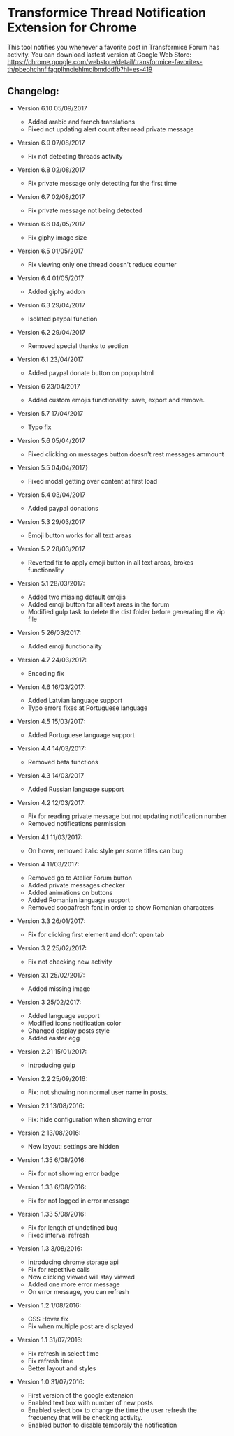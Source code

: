 Transformice Thread Notification Extension for Chrome
=====================================================

This tool notifies you whenever a favorite post in Transformice Forum has activity. You can download lastest version at Google Web Store: 
https://chrome.google.com/webstore/detail/transformice-favorites-th/pbeohchnfifagplhnoiehlmdibmdddfb?hl=es-419

Changelog:
----------
- Version 6.10 05/09/2017
	- Added arabic and french translations
	- Fixed not updating alert count after read private message

- Version 6.9 07/08/2017
	- Fix not detecting threads activity

- Version 6.8 02/08/2017
	- Fix private message only detecting for the first time

- Version 6.7 02/08/2017
	- Fix private message not being detected

- Version 6.6 04/05/2017
	- Fix giphy image size

- Version 6.5 01/05/2017
	- Fix viewing only one thread doesn't reduce counter

- Version 6.4 01/05/2017
	- Added giphy addon

- Version 6.3 29/04/2017
	- Isolated paypal function

- Version 6.2 29/04/2017
	- Removed special thanks to section

- Version 6.1 23/04/2017
	- Added paypal donate button on popup.html

- Version 6 23/04/2017
	- Added custom emojis functionality: save, export and remove.

- Version 5.7 17/04/2017
	- Typo fix

- Version 5.6 05/04/2017
	- Fixed clicking on messages button doesn't rest messages ammount

- Version 5.5 04/04/2017}
	- Fixed modal getting over content at first load

- Version 5.4 03/04/2017
	- Added paypal donations

- Version 5.3 29/03/2017
	- Emoji button works for all text areas

- Version 5.2 28/03/2017
	- Reverted fix to apply emoji button in all text areas, brokes functionality

- Version 5.1 28/03/2017:
	- Added two missing default emojis
	- Added emoji button for all text areas in the forum
	- Modified gulp task to delete the dist folder before generating the zip file

- Version 5 26/03/2017:
	- Added emoji functionality

- Version 4.7 24/03/2017:
	- Encoding fix

- Version 4.6 16/03/2017:
	- Added Latvian language support
	- Typo errors fixes at Portuguese language

- Version 4.5 15/03/2017:
	- Added Portuguese language support

- Version 4.4 14/03/2017:
	- Removed beta functions

- Version 4.3 14/03/2017
	- Added Russian language support

- Version 4.2 12/03/2017:
	- Fix for reading private message but not updating notification number
	- Removed notifications permission

- Version 4.1 11/03/2017:
	- On hover, removed italic style per some titles can bug

- Version 4 11/03/2017:
	- Removed go to Atelier Forum button
	- Added private messages checker
	- Added animations on buttons
	- Added Romanian language support
	- Removed soopafresh font in order to show Romanian characters

- Version 3.3 26/01/2017:
	- Fix for clicking first element and don't open tab

- Version 3.2 25/02/2017:
	- Fix not checking new activity

- Version 3.1 25/02/2017:
	- Added missing image

- Version 3 25/02/2017:
	- Added language support
	- Modified icons notification color
	- Changed display posts style
	- Added easter egg

 - Version 2.21 15/01/2017:
	 - Introducing gulp
	 

 - Version 2.2 25/09/2016:
	 - Fix: not showing non normal user name in posts.
	 

 - Version 2.1 13/08/2016:
	 - Fix: hide configuration when showing error
	 

 - Version 2 13/08/2016:
	 - New layout: settings are hidden
	 

 - Version 1.35 6/08/2016:
	 - Fix for not showing error badge
	 

 - Version 1.33 6/08/2016:
	 - Fix for not logged in error message
	 

 - Version 1.33 5/08/2016:
	 - Fix for length of undefined bug
	 - Fixed interval refresh
	 

 - Version 1.3 3/08/2016:
	 - Introducing chrome storage api
	 - Fix for repetitive calls
	 - Now clicking viewed will stay viewed
	 - Added one more error message
	 - On error message, you can refresh
	 

 - Version 1.2 1/08/2016:
	 - CSS Hover fix
	 - Fix when multiple post are displayed
	 

 - Version 1.1 31/07/2016:
	 - Fix refresh in select time 
	 - Fix refresh time
	 - Better layout and styles
	 

 - Version 1.0 31/07/2016:
	 - First version of the google extension
	 - Enabled text box with number of new posts
	 - Enabled select box to change the time the user refresh the frecuency that will be checking activity.
	 - Enabled button to disable temporaly the notification
